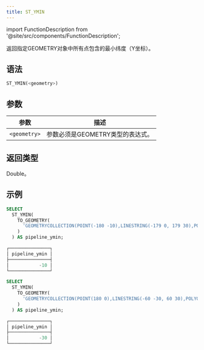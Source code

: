 ```yaml
---
title: ST_YMIN
---
```

import FunctionDescription from '@site/src/components/FunctionDescription';

<FunctionDescription description="引入或更新: v1.2.512"/>

返回指定GEOMETRY对象中所有点包含的最小纬度（Y坐标）。

## 语法

```sql
ST_YMIN(<geometry>)
```

## 参数

| 参数         | 描述                                               |
|--------------|--------------------------------------------------|
| `<geometry>` | 参数必须是GEOMETRY类型的表达式。                  |

## 返回类型

Double。

## 示例

```sql
SELECT
  ST_YMIN(
    TO_GEOMETRY(
      'GEOMETRYCOLLECTION(POINT(-180 -10),LINESTRING(-179 0, 179 30),POINT EMPTY)'
    )
  ) AS pipeline_ymin;

┌───────────────┐
│ pipeline_ymin │
├───────────────┤
│           -10 │
└───────────────┘

SELECT
  ST_YMIN(
    TO_GEOMETRY(
      'GEOMETRYCOLLECTION(POINT(180 0),LINESTRING(-60 -30, 60 30),POLYGON((40 40,20 45,45 30,40 40)))'
    )
  ) AS pipeline_ymin;

┌───────────────┐
│ pipeline_ymin │
├───────────────┤
│           -30 │
└───────────────┘
```
